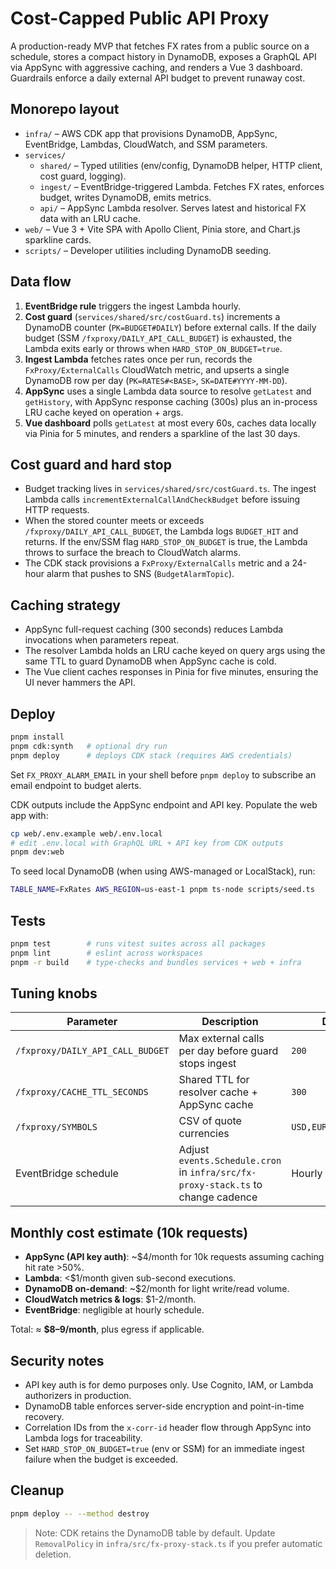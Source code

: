 # Cost-Capped Public API Proxy

A production-ready MVP that fetches FX rates from a public source on a schedule, stores a compact history in DynamoDB, exposes a GraphQL API via AppSync with aggressive caching, and renders a Vue 3 dashboard. Guardrails enforce a daily external API budget to prevent runaway cost.


## Monorepo layout

- `infra/` – AWS CDK app that provisions DynamoDB, AppSync, EventBridge, Lambdas, CloudWatch, and SSM parameters.
- `services/`
  - `shared/` – Typed utilities (env/config, DynamoDB helper, HTTP client, cost guard, logging).
  - `ingest/` – EventBridge-triggered Lambda. Fetches FX rates, enforces budget, writes DynamoDB, emits metrics.
  - `api/` – AppSync Lambda resolver. Serves latest and historical FX data with an LRU cache.
- `web/` – Vue 3 + Vite SPA with Apollo Client, Pinia store, and Chart.js sparkline cards.
- `scripts/` – Developer utilities including DynamoDB seeding.

## Data flow

1. **EventBridge rule** triggers the ingest Lambda hourly.
2. **Cost guard** (`services/shared/src/costGuard.ts`) increments a DynamoDB counter (`PK=BUDGET#DAILY`) before external calls. If the daily budget (SSM `/fxproxy/DAILY_API_CALL_BUDGET`) is exhausted, the Lambda exits early or throws when `HARD_STOP_ON_BUDGET=true`.
3. **Ingest Lambda** fetches rates once per run, records the `FxProxy/ExternalCalls` CloudWatch metric, and upserts a single DynamoDB row per day (`PK=RATES#<BASE>`, `SK=DATE#YYYY-MM-DD`).
4. **AppSync** uses a single Lambda data source to resolve `getLatest` and `getHistory`, with AppSync response caching (300s) plus an in-process LRU cache keyed on operation + args.
5. **Vue dashboard** polls `getLatest` at most every 60s, caches data locally via Pinia for 5 minutes, and renders a sparkline of the last 30 days.

## Cost guard and hard stop

- Budget tracking lives in `services/shared/src/costGuard.ts`. The ingest Lambda calls `incrementExternalCallAndCheckBudget` before issuing HTTP requests. 
- When the stored counter meets or exceeds `/fxproxy/DAILY_API_CALL_BUDGET`, the Lambda logs `BUDGET_HIT` and returns. If the env/SSM flag `HARD_STOP_ON_BUDGET` is true, the Lambda throws to surface the breach to CloudWatch alarms.
- The CDK stack provisions a `FxProxy/ExternalCalls` metric and a 24-hour alarm that pushes to SNS (`BudgetAlarmTopic`).

## Caching strategy

- AppSync full-request caching (300 seconds) reduces Lambda invocations when parameters repeat.
- The resolver Lambda holds an LRU cache keyed on query args using the same TTL to guard DynamoDB when AppSync cache is cold.
- The Vue client caches responses in Pinia for five minutes, ensuring the UI never hammers the API.

## Deploy

```bash
pnpm install
pnpm cdk:synth   # optional dry run
pnpm deploy      # deploys CDK stack (requires AWS credentials)
```

Set `FX_PROXY_ALARM_EMAIL` in your shell before `pnpm deploy` to subscribe an email endpoint to budget alerts.

CDK outputs include the AppSync endpoint and API key. Populate the web app with:

```bash
cp web/.env.example web/.env.local
# edit .env.local with GraphQL URL + API key from CDK outputs
pnpm dev:web
```

To seed local DynamoDB (when using AWS-managed or LocalStack), run:

```bash
TABLE_NAME=FxRates AWS_REGION=us-east-1 pnpm ts-node scripts/seed.ts
```

## Tests

```bash
pnpm test        # runs vitest suites across all packages
pnpm lint        # eslint across workspaces
pnpm -r build    # type-checks and bundles services + web + infra
```

## Tuning knobs

| Parameter | Description | Default |
|-----------|-------------|---------|
| `/fxproxy/DAILY_API_CALL_BUDGET` | Max external calls per day before guard stops ingest | `200` |
| `/fxproxy/CACHE_TTL_SECONDS` | Shared TTL for resolver cache + AppSync cache | `300` |
| `/fxproxy/SYMBOLS` | CSV of quote currencies | `USD,EUR,GBP,NGN,GHS` |
| EventBridge schedule | Adjust `events.Schedule.cron` in `infra/src/fx-proxy-stack.ts` to change cadence | Hourly |

## Monthly cost estimate (10k requests)

- **AppSync (API key auth)**: ~\$4/month for 10k requests assuming caching hit rate >50%.
- **Lambda**: <\$1/month given sub-second executions.
- **DynamoDB on-demand**: ~\$2/month for light write/read volume.
- **CloudWatch metrics & logs**: \$1-2/month.
- **EventBridge**: negligible at hourly schedule.

Total: ≈ **\$8–9/month**, plus egress if applicable.

## Security notes

- API key auth is for demo purposes only. Use Cognito, IAM, or Lambda authorizers in production.
- DynamoDB table enforces server-side encryption and point-in-time recovery.
- Correlation IDs from the `x-corr-id` header flow through AppSync into Lambda logs for traceability.
- Set `HARD_STOP_ON_BUDGET=true` (env or SSM) for an immediate ingest failure when the budget is exceeded.

## Cleanup

```bash
pnpm deploy -- --method destroy
```

> Note: CDK retains the DynamoDB table by default. Update `RemovalPolicy` in `infra/src/fx-proxy-stack.ts` if you prefer automatic deletion.
